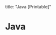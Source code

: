 <frontmatter>
title: "Java [Printable]"
</frontmatter>

<link rel="stylesheet" href="{{baseUrl}}/css/textbook.css">

<div class="website-content">

<div id="main">

# Java

<include src="collections/print.md" />
<include src="enums/print.md" />
<include src="varargs/print.md" />
<include src="javaFXBasic/print.md" />
<include src="streamsBasic/print.md" />

</div>

</div>
